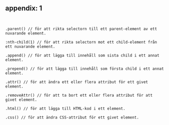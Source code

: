 ##  appendix: 1


<pre><code class="javascript">

.parent() // för att rikta selectorn till ett parent-element av ett nuvarande element.

:nth-child(1) // för att rikta selectorn mot ett child-element från ett nuvarande element.

.append() // för att lägga till innehåll som sista child i ett annat element.

.prepend() // för att lägga till innehåll som första child i ett annat element.

.attr() // för att ändra ett eller flera attribut för ett givet element.

.removeAttr() // för att ta bort ett eller flera attribut för att givet element.

.html() // för att lägga till HTML-kod i ett element.

.css() // för att ändra CSS-attribut för ett givet element.

</code></pre>